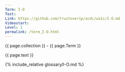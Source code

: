 ```yaml
---
Term: I-O
Text: 
Link: https://github.com/trustoverip/acdc/wiki/I-O.md
Videostart: 
Level: 1
permalink: /term_I-O.html
---
```


{{ page.collection }} - {{ page.Term }}

   {{ page.text }}

{% include_relative glossary/I-O.md %}
